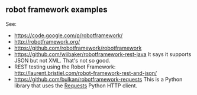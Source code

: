 robot framework examples
------------------------

See:

- https://code.google.com/p/robotframework/
- http://robotframework.org/
- https://github.com/robotframework/robotframework
- https://github.com/wiibaker/robotframework-rest-java It says it supports JSON but not XML. That's not so good. 
- REST testing using the Robot Framework: http://laurent.bristiel.com/robot-framework-rest-and-json/
- https://github.com/bulkan/robotframework-requests This is a Python library that uses the [Requests](https://github.com/kennethreitz/requests) Python HTTP client.
